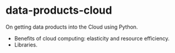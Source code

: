 # data-products-cloud  

On getting data products into the Cloud using Python.  

- Benefits of cloud computing: elasticity and resource efficiency.  
- Libraries.  
